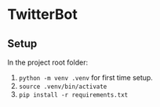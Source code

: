 # TwitterBot



## Setup

In the project root folder:

1. `python -m venv .venv` for first time setup.
2. `source .venv/bin/activate` 
3. `pip install -r requirements.txt`
